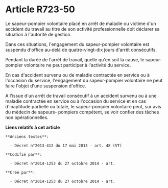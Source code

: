 # Article R723-50

Le sapeur-pompier volontaire placé en arrêt de maladie ou victime d'un accident du travail au titre de son activité
professionnelle doit déclarer sa situation à l'autorité de gestion.

Dans ces situations, l'engagement du sapeur-pompier volontaire est suspendu d'office au-delà de quatre-vingt-dix jours
d'arrêt consécutifs.

Pendant la durée de l'arrêt de travail, quelle qu'en soit la cause, le sapeur-pompier volontaire ne peut participer à
l'activité du service.

En cas d'accident survenu ou de maladie contractée en service ou à l'occasion du service, l'engagement du sapeur-pompier
volontaire ne peut faire l'objet d'une suspension d'office.

A l'issue d'un arrêt de travail consécutif à un accident survenu ou à une maladie contractée en service ou à l'occasion du
service et en cas d'inaptitude partielle ou totale, le sapeur-pompier volontaire peut, sur avis du médecin de sapeurs-
pompiers compétent, se voir confier des tâches non opérationnelles.

**Liens relatifs à cet article**

	**Anciens textes**:

	  - Décret n°2013-412 du 17 mai 2013 - art. 48 (VT)

	**Codifié par**:

	  - Décret n°2014-1253 du 27 octobre 2014 - art.

	**Créé par**:

	  - Décret n°2014-1253 du 27 octobre 2014 - art.
